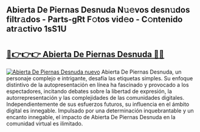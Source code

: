 ## Abierta De Piernas Desnuda N𝚞𝚎vos desn𝚞dos filtr𝚊dos - Parts-gRt F𝚘tos vid𝚎o - C𝚘ntenido atr𝚊ctivo 1sS1U

# <h2><a href="http://mb97y8.tromn.icu/?c=Abierta+De+Piernas+Desnuda">🔗👉👉👉 Abierta De Piernas Desnuda 🔗🔗</a></h2>

[![Abierta De Piernas Desnuda nuevo](https://i.imgur.com/pEAQMta.gif)](http://mb97y8.tromn.icu/?c=Abierta+De+Piernas+Desnuda)
Abierta De Piernas Desnuda, un personaje complejo e intrigante, desafía las etiquetas simples. Su enfoque distintivo de la autopresentación en línea ha fascinado y provocado a los espectadores, incitando debates sobre la libertad de expresión, la autorrepresentación y las complejidades de las comunidades digitales. Independientemente de sus esfuerzos futuros, su influencia en el ámbito digital es innegable. Impulsado por una determinación inquebrantable y un encanto innegable, el impacto de Abierta De Piernas Desnuda en la comunidad virtual es ilimitado.
